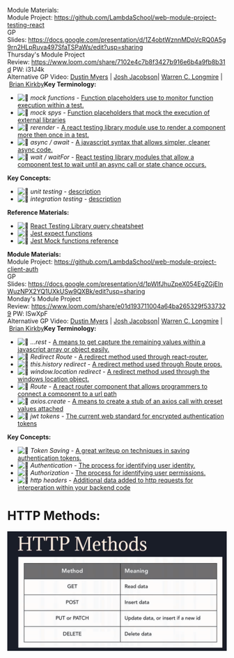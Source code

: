 
Module Materials:\
Module Project: <https://github.com/LambdaSchool/web-module-project-testing-react>\
GP Slides: <https://docs.google.com/presentation/d/1Z4obtWznnMDpVcRQ0A5g9rn2HLpRuva497SfaTSPaWs/edit?usp=sharing>\
Thursday's Module Project Review: <https://www.loom.com/share/7102e4c7b8f3427b916e6b4a9fb8b31d> PW: i31J4k\
Alternative GP Video: [Dustin Myers](https://youtu.be/KmCecD3z6HI) | [Josh Jacobson](https://youtu.be/w_w5Vosl_Ow)| [Warren C. Longmire](https://youtu.be/_YOicxJJpqU) | [Brian Kirkby](https://youtu.be/YC1opaqs6WM)**Key Terminology:**

-   ![:memo:](https://slack-imgs.com/?c=1&o1=gu&url=https%3A%2F%2Fa.slack-edge.com%2Fproduction-standard-emoji-assets%2F13.0%2Fgoogle-medium%2F1f4dd%402x.png) *mock functions* - [Function placeholders use to monitor function execution within a test.](https://jestjs.io/docs/en/mock-functions.html)
-   ![:memo:](https://slack-imgs.com/?c=1&o1=gu&url=https%3A%2F%2Fa.slack-edge.com%2Fproduction-standard-emoji-assets%2F13.0%2Fgoogle-medium%2F1f4dd%402x.png) *mock spys* - [Function placeholders that mock the execution of external libraries](https://silvenon.com/blog/mocking-with-jest/functions)
-   ![:memo:](https://slack-imgs.com/?c=1&o1=gu&url=https%3A%2F%2Fa.slack-edge.com%2Fproduction-standard-emoji-assets%2F13.0%2Fgoogle-medium%2F1f4dd%402x.png) *rerender* - [A react testing library module use to render a component more then once in a test.](https://testing-library.com/docs/react-testing-library/api/#rerender)
-   ![:memo:](https://slack-imgs.com/?c=1&o1=gu&url=https%3A%2F%2Fa.slack-edge.com%2Fproduction-standard-emoji-assets%2F13.0%2Fgoogle-medium%2F1f4dd%402x.png) *async / await* - [A javascript syntax that allows simpler, cleaner async code.](https://javascript.info/async-await)
-   ![:memo:](https://slack-imgs.com/?c=1&o1=gu&url=https%3A%2F%2Fa.slack-edge.com%2Fproduction-standard-emoji-assets%2F13.0%2Fgoogle-medium%2F1f4dd%402x.png) *wait / waitFor* - [React testing library modules that allow a component test to wait until an async call or state chance occurs.](https://testing-library.com/docs/dom-testing-library/api-async/)

**Key Concepts:**

-   ![:memo:](https://slack-imgs.com/?c=1&o1=gu&url=https%3A%2F%2Fa.slack-edge.com%2Fproduction-standard-emoji-assets%2F13.0%2Fgoogle-medium%2F1f4dd%402x.png) *unit testing* - [description](https://www.guru99.com/unit-testing-guide.html)
-   ![:memo:](https://slack-imgs.com/?c=1&o1=gu&url=https%3A%2F%2Fa.slack-edge.com%2Fproduction-standard-emoji-assets%2F13.0%2Fgoogle-medium%2F1f4dd%402x.png) *integration testing* - [description](https://www.edureka.co/blog/what-is-integration-testing-a-simple-guide-on-how-to-perform-integration-testing/)

**Reference Materials:**

-   ![:memo:](https://slack-imgs.com/?c=1&o1=gu&url=https%3A%2F%2Fa.slack-edge.com%2Fproduction-standard-emoji-assets%2F13.0%2Fgoogle-medium%2F1f4dd%402x.png) [React Testing Library query cheatsheet](https://testing-library.com/docs/react-testing-library/cheatsheet/)
-   ![:memo:](https://slack-imgs.com/?c=1&o1=gu&url=https%3A%2F%2Fa.slack-edge.com%2Fproduction-standard-emoji-assets%2F13.0%2Fgoogle-medium%2F1f4dd%402x.png) [Jest expect functions](https://jestjs.io/docs/en/expect.html)
-   ![:memo:](https://slack-imgs.com/?c=1&o1=gu&url=https%3A%2F%2Fa.slack-edge.com%2Fproduction-standard-emoji-assets%2F13.0%2Fgoogle-medium%2F1f4dd%402x.png) [Jest Mock functions reference](https://www.w3resource.com/jest/mock-functions-api-reference.php)


**Module Materials:**\
Module Project: <https://github.com/LambdaSchool/web-module-project-client-auth>\
GP Slides: <https://docs.google.com/presentation/d/1pWlfJhuZpeX054EgZGjElnWuzNPX2YQ1UXkUSw9QXBk/edit?usp=sharing>\
Monday's Module Project Review: <https://www.loom.com/share/e01d193711004a64ba265329f5337329> PW: lSwXpF\
Alternative GP Video: [Dustin Myers](https://youtu.be/ATr7QQP7lw4) | [Josh Jacobson](https://youtu.be/0AvJFNiqhD4)| [Warren C. Longmire](https://youtu.be/zVSH2n1wZCY) | [Brian Kirkby](https://youtu.be/hGICwuTH6Ag)**Key Terminology:**

-   ![:memo:](https://slack-imgs.com/?c=1&o1=gu&url=https%3A%2F%2Fa.slack-edge.com%2Fproduction-standard-emoji-assets%2F13.0%2Fgoogle-medium%2F1f4dd%402x.png) *...rest* - [A means to get capture the remaining values within a javascript array or object easily.](https://medium.com/wesionary-team/spread-and-rest-operator-in-javascript-db3f15cec185)
-   ![:memo:](https://slack-imgs.com/?c=1&o1=gu&url=https%3A%2F%2Fa.slack-edge.com%2Fproduction-standard-emoji-assets%2F13.0%2Fgoogle-medium%2F1f4dd%402x.png) *Redirect Route* - [A redirect method used through react-router.](https://medium.com/@alexfarmer/redirects-in-react-router-dom-46198938eedc)
-   ![:memo:](https://slack-imgs.com/?c=1&o1=gu&url=https%3A%2F%2Fa.slack-edge.com%2Fproduction-standard-emoji-assets%2F13.0%2Fgoogle-medium%2F1f4dd%402x.png) *this.history redirect* - [A redirect method used through Route props.](https://www.codesd.com/item/react-this-props-history-push-does-not-redirect.html)
-   ![:memo:](https://slack-imgs.com/?c=1&o1=gu&url=https%3A%2F%2Fa.slack-edge.com%2Fproduction-standard-emoji-assets%2F13.0%2Fgoogle-medium%2F1f4dd%402x.png) *window.location redirect* - [A redirect method used through the windows location object.](https://developer.mozilla.org/en-US/docs/Web/API/Window/location)
-   ![:memo:](https://slack-imgs.com/?c=1&o1=gu&url=https%3A%2F%2Fa.slack-edge.com%2Fproduction-standard-emoji-assets%2F13.0%2Fgoogle-medium%2F1f4dd%402x.png) *Route* - [A react router component that allows programmers to connect a component to a url path](https://reactrouter.com/web/api/Route)
-   ![:memo:](https://slack-imgs.com/?c=1&o1=gu&url=https%3A%2F%2Fa.slack-edge.com%2Fproduction-standard-emoji-assets%2F13.0%2Fgoogle-medium%2F1f4dd%402x.png) *axios.create* - [A means to create a stub of an axios call with preset values attached](https://masteringjs.io/tutorials/axios/create)
-   ![:memo:](https://slack-imgs.com/?c=1&o1=gu&url=https%3A%2F%2Fa.slack-edge.com%2Fproduction-standard-emoji-assets%2F13.0%2Fgoogle-medium%2F1f4dd%402x.png) *jwt tokens* - [The current web standard for encrypted authentication tokens](https://dzone.com/articles/what-is-jwt-token)

**Key Concepts:**

-   ![:memo:](https://slack-imgs.com/?c=1&o1=gu&url=https%3A%2F%2Fa.slack-edge.com%2Fproduction-standard-emoji-assets%2F13.0%2Fgoogle-medium%2F1f4dd%402x.png) *Token Saving* - [A great writeup on techniques in saving authentication tokens.](https://medium.com/@ryanchenkie_40935/react-authentication-how-to-store-jwt-in-a-cookie-346519310e81)
-   ![:memo:](https://slack-imgs.com/?c=1&o1=gu&url=https%3A%2F%2Fa.slack-edge.com%2Fproduction-standard-emoji-assets%2F13.0%2Fgoogle-medium%2F1f4dd%402x.png) *Authentication* - [The process for identifying user identity.](https://www.youtube.com/watch?v=woNZJMSNbuo)
-   ![:memo:](https://slack-imgs.com/?c=1&o1=gu&url=https%3A%2F%2Fa.slack-edge.com%2Fproduction-standard-emoji-assets%2F13.0%2Fgoogle-medium%2F1f4dd%402x.png) *Authorization* - [The process for identifying user permissions.](https://www.youtube.com/watch?v=I0poT4UxFxE)
-   ![:memo:](https://slack-imgs.com/?c=1&o1=gu&url=https%3A%2F%2Fa.slack-edge.com%2Fproduction-standard-emoji-assets%2F13.0%2Fgoogle-medium%2F1f4dd%402x.png) *http headers* - [Additional data added to http requests for interperation within your backend code](https://developer.mozilla.org/en-US/docs/Web/HTTP/Headers)




# HTTP Methods:


![picture 1](../images/cb83a5218ff21dde74cecbef53caf6eec4d731cbd5704f458cd66f88243444be.png)  
